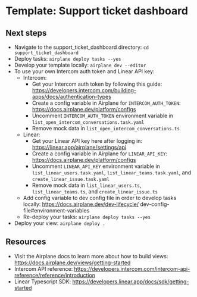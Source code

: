 # Template: Support ticket dashboard

## Next steps

- Navigate to the support_ticket_dashboard directory: `cd support_ticket_dashboard`
- Deploy tasks: `airplane deploy tasks --yes`
- Develop your template locally: `airplane dev --editor`
- To use your own Intercom auth token and Linear API key:
  - Intercom:
    - Get your Intercom auth token by following this guide: https://developers.intercom.com/building-apps/docs/authentication-types
    - Create a config variable in Airplane for `INTERCOM_AUTH_TOKEN`: https://docs.airplane.dev/platform/configs
    - Uncomment `INTERCOM_AUTH_TOKEN` environment variable in `list_open_intercom_conversations.task.yaml`
    - Remove mock data in `list_open_intercom_conversations.ts`
  - Linear:
    - Get your Linear API key here after logging in: https://linear.app/airplane/settings/api
    - Create a config variable in Airplane for `LINEAR_API_KEY`: https://docs.airplane.dev/platform/configs
    - Uncomment `LINEAR_API_KEY` environment variable in `list_linear_users.task.yaml`, `list_linear_teams.task.yaml`, and `create_linear_issue.task.yaml`
    - Remove mock data in `list_linear_users.ts`, `list_linear_teams.ts`, and `create_linear_issue.ts`
  - Add config variable to dev config file in order to develop tasks locally: https://docs.airplane.dev/dev-lifecycle/
  dev-config-file#environment-variables
  - Re-deploy your tasks: `airplane deploy tasks --yes`
- Deploy your view: `airplane deploy .`

## Resources
- Visit the Airplane docs to learn more about how to build views: https://docs.airplane.dev/views/getting-started
- Intercom API reference: https://developers.intercom.com/intercom-api-reference/reference/introduction
- Linear Typescript SDK: https://developers.linear.app/docs/sdk/getting-started